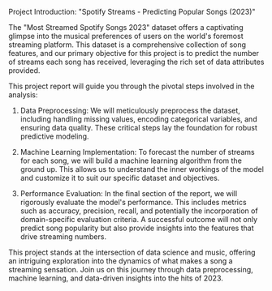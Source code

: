 Project Introduction: "Spotify Streams - Predicting Popular Songs (2023)"

The "Most Streamed Spotify Songs 2023" dataset offers a captivating glimpse into the musical preferences of users on the world's foremost streaming platform. This dataset is a comprehensive collection of song features, and our primary objective for this project is to predict the number of streams each song has received, leveraging the rich set of data attributes provided.

This project report will guide you through the pivotal steps involved in the analysis:

1. Data Preprocessing: We will meticulously preprocess the dataset, including handling missing values, encoding categorical variables, and ensuring data quality. These critical steps lay the foundation for robust predictive modeling.

2. Machine Learning Implementation: To forecast the number of streams for each song, we will build a machine learning algorithm from the ground up. This allows us to understand the inner workings of the model and customize it to suit our specific dataset and objectives.

3. Performance Evaluation: In the final section of the report, we will rigorously evaluate the model's performance. This includes metrics such as accuracy, precision, recall, and potentially the incorporation of domain-specific evaluation criteria. A successful outcome will not only predict song popularity but also provide insights into the features that drive streaming numbers.

This project stands at the intersection of data science and music, offering an intriguing exploration into the dynamics of what makes a song a streaming sensation. Join us on this journey through data preprocessing, machine learning, and data-driven insights into the hits of 2023.